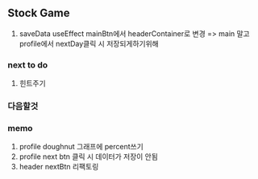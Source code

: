 ## Stock Game

1. saveData useEffect mainBtn에서 headerContainer로 변경 => main 말고 profile에서 nextDay클릭 시 저장되게하기위해

### next to do

1. 힌트주기

### 다음할것

### memo

1. profile doughnut 그래프에 percent쓰기
2. profile next btn 클릭 시 데이터가 저장이 안됨
3. header nextBtn 리팩토링
